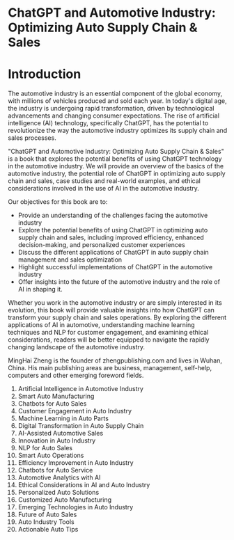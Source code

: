# ChatGPT and Automotive Industry: Optimizing Auto Supply Chain & Sales

# Introduction

The automotive industry is an essential component of the global economy, with millions of vehicles produced and sold each year. In today's digital age, the industry is undergoing rapid transformation, driven by technological advancements and changing consumer expectations. The rise of artificial intelligence (AI) technology, specifically ChatGPT, has the potential to revolutionize the way the automotive industry optimizes its supply chain and sales processes.

"ChatGPT and Automotive Industry: Optimizing Auto Supply Chain \& Sales" is a book that explores the potential benefits of using ChatGPT technology in the automotive industry. We will provide an overview of the basics of the automotive industry, the potential role of ChatGPT in optimizing auto supply chain and sales, case studies and real-world examples, and ethical considerations involved in the use of AI in the automotive industry.

Our objectives for this book are to:

* Provide an understanding of the challenges facing the automotive industry
* Explore the potential benefits of using ChatGPT in optimizing auto supply chain and sales, including improved efficiency, enhanced decision-making, and personalized customer experiences
* Discuss the different applications of ChatGPT in auto supply chain management and sales optimization
* Highlight successful implementations of ChatGPT in the automotive industry
* Offer insights into the future of the automotive industry and the role of AI in shaping it.

Whether you work in the automotive industry or are simply interested in its evolution, this book will provide valuable insights into how ChatGPT can transform your supply chain and sales operations. By exploring the different applications of AI in automotive, understanding machine learning techniques and NLP for customer engagement, and examining ethical considerations, readers will be better equipped to navigate the rapidly changing landscape of the automotive industry.

MingHai Zheng is the founder of zhengpublishing.com and lives in Wuhan, China. His main publishing areas are business, management, self-help, computers and other emerging foreword fields.





1. Artificial Intelligence in Automotive Industry
2. Smart Auto Manufacturing
3. Chatbots for Auto Sales
4. Customer Engagement in Auto Industry
5. Machine Learning in Auto Parts
6. Digital Transformation in Auto Supply Chain
7. AI-Assisted Automotive Sales
8. Innovation in Auto Industry
9. NLP for Auto Sales
10. Smart Auto Operations
11. Efficiency Improvement in Auto Industry
12. Chatbots for Auto Service
13. Automotive Analytics with AI
14. Ethical Considerations in AI and Auto Industry
15. Personalized Auto Solutions
16. Customized Auto Manufacturing
17. Emerging Technologies in Auto Industry
18. Future of Auto Sales
19. Auto Industry Tools
20. Actionable Auto Tips

